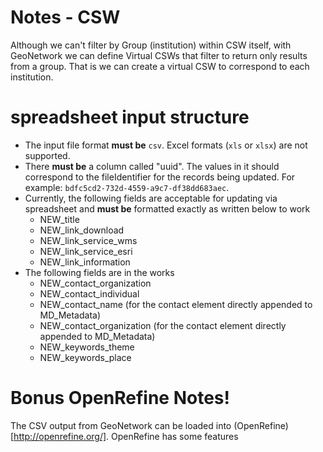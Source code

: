 # Notes - CSW

Although we can't filter by Group (institution) within CSW itself, with GeoNetwork we can define Virtual CSWs that filter to return only results from a group. That is we can create a virtual CSW to correspond to each institution.

# spreadsheet input structure
- The input file format **must be** `csv`. Excel formats (`xls` or `xlsx`) are not supported.
- There **must be** a column called "uuid". The values in it should correspond to the fileIdentifier for the records being updated. For example: `bdfc5cd2-732d-4559-a9c7-df38dd683aec`.
- Currently, the following fields are acceptable for updating via spreadsheet and **must be** formatted exactly as written below to work
  + NEW_title
  + NEW_link_download
  + NEW_link_service_wms
  + NEW_link_service_esri
  + NEW_link_information
- The following fields are in the works
  + NEW_contact_organization
  + NEW_contact_individual
  + NEW_contact_name (for the contact element directly appended to MD_Metadata)
  + NEW_contact_organization (for the contact element directly appended to MD_Metadata)
  + NEW_keywords_theme
  + NEW_keywords_place

# Bonus OpenRefine Notes!
The CSV output from GeoNetwork can be loaded into (OpenRefine)[http://openrefine.org/]. OpenRefine has some features  
